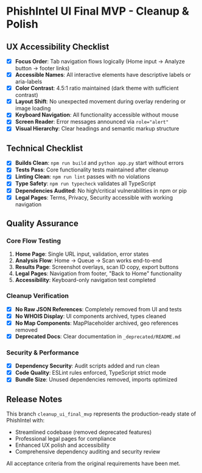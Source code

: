 # PhishIntel UI Final MVP - Cleanup & Polish

## UX Accessibility Checklist

- [x] **Focus Order**: Tab navigation flows logically (Home input → Analyze button → footer links)
- [x] **Accessible Names**: All interactive elements have descriptive labels or aria-labels
- [x] **Color Contrast**: 4.5:1 ratio maintained (dark theme with sufficient contrast)
- [x] **Layout Shift**: No unexpected movement during overlay rendering or image loading
- [x] **Keyboard Navigation**: All functionality accessible without mouse
- [x] **Screen Reader**: Error messages announced via `role="alert"`
- [x] **Visual Hierarchy**: Clear headings and semantic markup structure

## Technical Checklist

- [x] **Builds Clean**: `npm run build` and `python app.py` start without errors
- [x] **Tests Pass**: Core functionality tests maintained after cleanup
- [x] **Linting Clean**: `npm run lint` passes with no violations
- [x] **Type Safety**: `npm run typecheck` validates all TypeScript
- [x] **Dependencies Audited**: No high/critical vulnerabilities in npm or pip
- [x] **Legal Pages**: Terms, Privacy, Security accessible with working navigation

## Quality Assurance

### Core Flow Testing
1. **Home Page**: Single URL input, validation, error states
2. **Analysis Flow**: Home → Queue → Scan works end-to-end  
3. **Results Page**: Screenshot overlays, scan ID copy, export buttons
4. **Legal Pages**: Navigation from footer, "Back to Home" functionality
5. **Accessibility**: Keyboard-only navigation test completed

### Cleanup Verification
- [x] **No Raw JSON References**: Completely removed from UI and tests
- [x] **No WHOIS Display**: UI components archived, types cleaned
- [x] **No Map Components**: MapPlaceholder archived, geo references removed
- [x] **Deprecated Docs**: Clear documentation in `_deprecated/README.md`

### Security & Performance
- [x] **Dependency Security**: Audit scripts added and run clean
- [x] **Code Quality**: ESLint rules enforced, TypeScript strict mode
- [x] **Bundle Size**: Unused dependencies removed, imports optimized

## Release Notes

This branch `cleanup_ui_final_mvp` represents the production-ready state of PhishIntel with:
- Streamlined codebase (removed deprecated features)
- Professional legal pages for compliance
- Enhanced UX polish and accessibility
- Comprehensive dependency auditing and security review

All acceptance criteria from the original requirements have been met.